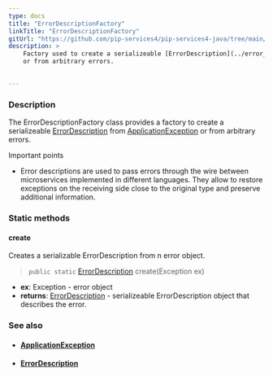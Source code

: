```yaml
---
type: docs
title: "ErrorDescriptionFactory"
linkTitle: "ErrorDescriptionFactory"
gitUrl: "https://github.com/pip-services4/pip-services4-java/tree/main/pip-services4-commons-java"
description: >
    Factory used to create a serializeable [ErrorDescription](../error_description) from [ApplicationException](../application_exception)
    or from arbitrary errors.  

    
---
```


### Description

The ErrorDescriptionFactory class provides a factory to create a serializeable [ErrorDescription](../error_description) from [ApplicationException](../application_exception) or from arbitrary errors.  

Important points

- Error descriptions are used to pass errors through the wire between microservices implemented in different languages. They allow to restore exceptions on the receiving side close to the original type and preserve additional information.

### Static methods

#### create
Creates a serializable ErrorDescription from n error object.

> `public static` [ErrorDescription](../error_description) create(Exception ex)

- **ex**: Exception - error object
- **returns**: [ErrorDescription](../error_description) - serializeable ErrorDescription object that describes the error.

### See also
- #### [ApplicationException](../application_exception)
- #### [ErrorDescription](../error_description)
